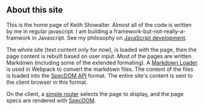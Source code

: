 ## About this site

This is the home page of Keith Showalter. Almost all of the code is written by me in regular javascript. I am building a framework-but-not-really-a-framwork in Javascript. See my philosophy on [JavaScript development](#/philosophy/javascript).

The whole site (text content only for now), is loaded with the page, then the page content is rebuilt based on user input. Most of the pages are written Markdown (including some of the extended formating).
A [Markdown Loader](https://github.com/kshowalter/markdown_loader) is used in Webpack to convert the markdown files.
The content of the files is loaded into the [SpecDOM API](https://github.com/kshowalter/specDOM_API) format.
The entire site's content is sent to the client browser in this format.

On the client, a [simple router](https://github.com/kshowalter/hash_router) selects the page to display, and the page specs are rendered with [SpecDOM](https://github.com/kshowalter/specdom).
